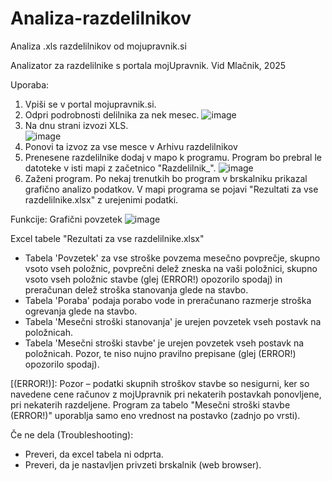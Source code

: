 # Analiza-razdelilnikov
Analiza .xls razdelilnikov od mojupravnik.si

Analizator za razdelilnike s portala mojUpravnik. 				Vid Mlačnik, 2025

Uporaba:
1.	Vpiši se v portal mojupravnik.si. 
2.	Odpri podrobnosti delilnika za nek mesec.
    ![image](https://github.com/user-attachments/assets/f2cfcf70-7e9b-45f4-b8b0-15bb2494b17c)
3.	Na dnu strani izvozi XLS.  
    ![image](https://github.com/user-attachments/assets/b1b235eb-a131-48e9-8e35-e9668734ab9f)
4.	Ponovi ta izvoz za vse mesce v Arhivu razdelilnikov
5.	Prenesene razdelilnike dodaj v mapo k programu. Program bo prebral le datoteke v isti mapi z začetnico "Razdelilnik_".
    ![image](https://github.com/user-attachments/assets/67b3d1d8-31ac-4f7f-a42a-5bb8b0618ea5)
6.	Zaženi program. 
Po nekaj trenutkih bo program v brskalniku prikazal grafično analizo podatkov. 
V mapi programa se pojavi "Rezultati za vse razdelilnike.xlsx" z urejenimi podatki.




Funkcije:
Grafični povzetek 
![image](https://github.com/user-attachments/assets/7a29ac65-d80e-4b6b-b35c-f2c5ba218de3)

Excel tabele "Rezultati za vse razdelilnike.xlsx"
-	Tabela 'Povzetek' za vse stroške povzema mesečno povprečje, skupno vsoto vseh položnic, povprečni delež zneska na vaši položnici, skupno vsoto vseh položnic stavbe (glej (ERROR!) opozorilo spodaj) in preračunan delež stroška stanovanja glede na stavbo. 
-	Tabela 'Poraba' podaja porabo vode in preračunano razmerje stroška ogrevanja glede na stavbo.
-	Tabela 'Mesečni stroški stanovanja' je urejen povzetek vseh postavk na položnicah.
-	Tabela 'Mesečni stroški stavbe' je urejen povzetek vseh postavk na položnicah. Pozor, te niso nujno pravilno prepisane (glej (ERROR!) opozorilo spodaj).

[(ERROR!)]: Pozor – podatki skupnih stroškov stavbe so nesigurni, ker so navedene cene računov z mojUpravnik pri nekaterih postavkah ponovljene, pri nekaterih razdeljene. Program za tabelo "Mesečni stroški stavbe (ERROR!)" uporablja samo eno vrednost na postavko (zadnjo po vrsti).






Če ne dela (Troubleshooting): 
-	Preveri, da excel tabela ni odprta. 
-	Preveri, da je nastavljen privzeti brskalnik (web browser).
